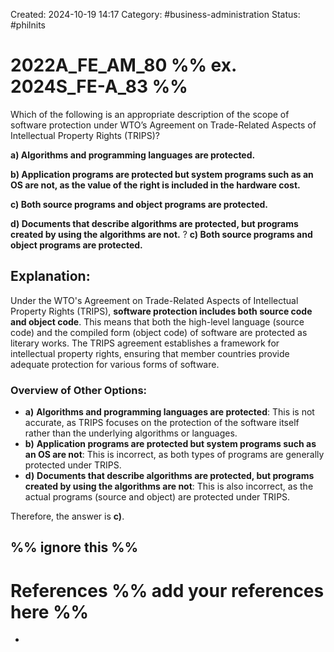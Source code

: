 Created: 2024-10-19 14:17
Category: #business-administration 
Status: #philnits


# 2022A_FE_AM_80 %% ex. 2024S_FE-A_83 %%

Which of the following is an appropriate description of the scope of software protection under WTO’s Agreement on Trade-Related Aspects of Intellectual Property Rights (TRIPS)? 

**a) Algorithms and programming languages are protected.** 

**b) Application programs are protected but system programs such as an OS are not, as the value of the right is included in the hardware cost.** 

**c) Both source programs and object programs are protected.** 

**d) Documents that describe algorithms are protected, but programs created by using the algorithms are not.**
? 
**c) Both source programs and object programs are protected.** 

## **Explanation:**

Under the WTO's Agreement on Trade-Related Aspects of Intellectual Property Rights (TRIPS), **software protection includes both source code and object code**. This means that both the high-level language (source code) and the compiled form (object code) of software are protected as literary works. The TRIPS agreement establishes a framework for intellectual property rights, ensuring that member countries provide adequate protection for various forms of software.

### Overview of Other Options:

- **a)** **Algorithms and programming languages are protected**: This is not accurate, as TRIPS focuses on the protection of the software itself rather than the underlying algorithms or languages.
- **b)** **Application programs are protected but system programs such as an OS are not**: This is incorrect, as both types of programs are generally protected under TRIPS.
- **d)** **Documents that describe algorithms are protected, but programs created by using the algorithms are not**: This is also incorrect, as the actual programs (source and object) are protected under TRIPS.

Therefore, the answer is **c)**.

%% ignore this %%
---









# References %% add your references here %%
- 